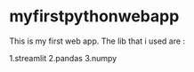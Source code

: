 # myfirstpythonwebapp

This is my first web app. The lib that i used are :

1.streamlit
2.pandas
3.numpy
